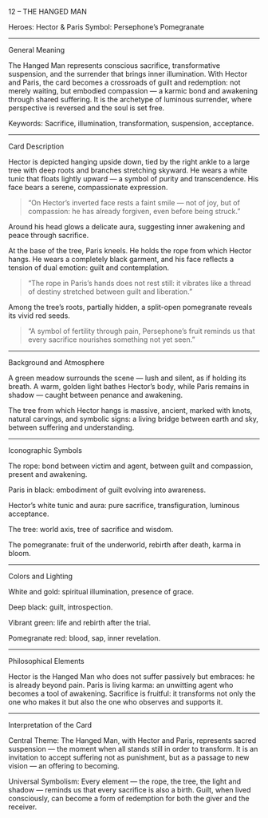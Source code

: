 12 – THE HANGED MAN

Heroes: Hector & Paris
Symbol: Persephone’s Pomegranate


---

General Meaning

The Hanged Man represents conscious sacrifice, transformative suspension, and the surrender that brings inner illumination.
With Hector and Paris, the card becomes a crossroads of guilt and redemption: not merely waiting, but embodied compassion — a karmic bond and awakening through shared suffering.
It is the archetype of luminous surrender, where perspective is reversed and the soul is set free.

Keywords: Sacrifice, illumination, transformation, suspension, acceptance.


---

Card Description

Hector is depicted hanging upside down, tied by the right ankle to a large tree with deep roots and branches stretching skyward.
He wears a white tunic that floats lightly upward — a symbol of purity and transcendence.
His face bears a serene, compassionate expression.

> “On Hector’s inverted face rests a faint smile — not of joy, but of compassion: he has already forgiven, even before being struck.”



Around his head glows a delicate aura, suggesting inner awakening and peace through sacrifice.

At the base of the tree, Paris kneels.
He holds the rope from which Hector hangs.
He wears a completely black garment, and his face reflects a tension of dual emotion: guilt and contemplation.

> “The rope in Paris’s hands does not rest still: it vibrates like a thread of destiny stretched between guilt and liberation.”



Among the tree’s roots, partially hidden, a split-open pomegranate reveals its vivid red seeds.

> “A symbol of fertility through pain, Persephone’s fruit reminds us that every sacrifice nourishes something not yet seen.”




---

Background and Atmosphere

A green meadow surrounds the scene — lush and silent, as if holding its breath.
A warm, golden light bathes Hector’s body, while Paris remains in shadow — caught between penance and awakening.

The tree from which Hector hangs is massive, ancient, marked with knots, natural carvings, and symbolic signs: a living bridge between earth and sky, between suffering and understanding.


---

Iconographic Symbols

The rope: bond between victim and agent, between guilt and compassion, present and awakening.

Paris in black: embodiment of guilt evolving into awareness.

Hector’s white tunic and aura: pure sacrifice, transfiguration, luminous acceptance.

The tree: world axis, tree of sacrifice and wisdom.

The pomegranate: fruit of the underworld, rebirth after death, karma in bloom.



---

Colors and Lighting

White and gold: spiritual illumination, presence of grace.

Deep black: guilt, introspection.

Vibrant green: life and rebirth after the trial.

Pomegranate red: blood, sap, inner revelation.



---

Philosophical Elements

Hector is the Hanged Man who does not suffer passively but embraces: he is already beyond pain.
Paris is living karma: an unwitting agent who becomes a tool of awakening.
Sacrifice is fruitful: it transforms not only the one who makes it but also the one who observes and supports it.


---

Interpretation of the Card

Central Theme:
The Hanged Man, with Hector and Paris, represents sacred suspension — the moment when all stands still in order to transform.
It is an invitation to accept suffering not as punishment, but as a passage to new vision — an offering to becoming.

Universal Symbolism:
Every element — the rope, the tree, the light and shadow — reminds us that every sacrifice is also a birth.
Guilt, when lived consciously, can become a form of redemption for both the giver and the receiver.
